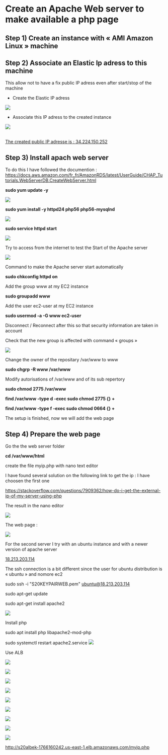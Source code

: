 # Create an Apache Web server to make available a php page

## Step 1) Create an instance with « AMI Amazon Linux » machine

## Step 2) Associate an Elastic Ip adress to this machine

This allow not to have a fix public IP adress even after start/stop of
the machine

  - Create the Elastic IP adress

![](.//media/image1.png)

  - Associate this IP adress to the created instance

![](.//media/image2.png)

[  
The created public IP adresse is :
34.224.150.252](https://console.aws.amazon.com/ec2/v2/home?region=us-east-1#ElasticIpDetails:PublicIp=34.224.150.252)

## Step 3) Install apach web server

To do this I have followed the documention :
<https://docs.aws.amazon.com/fr_fr/AmazonRDS/latest/UserGuide/CHAP_Tutorials.WebServerDB.CreateWebServer.html>

**sudo yum update -y**

![](.//media/image3.png)

**sudo yum install -y httpd24 php56 php56-mysqlnd**

![](.//media/image4.png)

**sudo service httpd start**

![](.//media/image5.png)

Try to access from the internet to test the Start of the Apache server

![](.//media/image6.png)

Command to make the Apache server start automatically

**sudo chkconfig httpd on**

Add the group www at my EC2 instance

**sudo groupadd www**

Add the user ec2-user at my EC2 instance

**sudo usermod -a -G www ec2-user**

Disconnect / Reconnect after this so that security information are taken
in account

Check that the new group is affected with command « groups »

![](.//media/image7.png)

Change the owner of the repositary /var/www to www

**sudo chgrp -R www /var/www**

Modify autorisations of /var/www and of its sub repertory

**sudo chmod 2775 /var/www**

**find /var/www -type d -exec sudo chmod 2775 {} +**

**find /var/www -type f -exec sudo chmod 0664 {} +**

The setup is finished, now we will add the web page

## Step 4) Prepare the web page 

Go the the web server folder

**cd /var/www/html**

create the file myip.php with nano text editor

I have found several solution on the following link to get the ip : I
have choosen the first one

<https://stackoverflow.com/questions/7909362/how-do-i-get-the-external-ip-of-my-server-using-php>

The result in the nano editor

![](.//media/image8.png)

The web page :

![](.//media/image9.png)

For the second server I try with an ubuntu instance and with a newer
version of apache server

[18.213.203.114](https://console.aws.amazon.com/ec2/v2/home?region=us-east-1#ElasticIpDetails:PublicIp=18.213.203.114)

The ssh connection is a bit different since the user for ubuntu
distribution is « ubuntu » and nomore ec2

sudo ssh -i "S20KEYPAIRWEB.pem" <ubuntu@18.213.203.114>

sudo apt-get update

sudo apt-get install apache2

![](.//media/image10.png)

Install php

sudo apt install php libapache2-mod-php

sudo systemctl restart apache2.service ![](.//media/image11.png)

Use ALB

![](.//media/image12.png)

![](.//media/image13.png)

![](.//media/image14.png)

![](.//media/image15.png)

![](.//media/image16.png)

![](.//media/image17.png)

![](.//media/image18.png)

![](.//media/image19.png)

![](.//media/image20.png)

<http://s20albek-1766160242.us-east-1.elb.amazonaws.com/myip.php>
